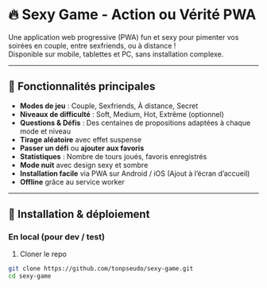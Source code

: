 # 🔥 Sexy Game - Action ou Vérité PWA

Une application web progressive (PWA) fun et sexy pour pimenter vos soirées en couple, entre sexfriends, ou à distance !  
Disponible sur mobile, tablettes et PC, sans installation complexe.

---

## 🎯 Fonctionnalités principales

- **Modes de jeu** : Couple, Sexfriends, À distance, Secret  
- **Niveaux de difficulté** : Soft, Medium, Hot, Extrême (optionnel)  
- **Questions & Défis** : Des centaines de propositions adaptées à chaque mode et niveau  
- **Tirage aléatoire** avec effet suspense  
- **Passer un défi** ou **ajouter aux favoris**  
- **Statistiques** : Nombre de tours joués, favoris enregistrés  
- **Mode nuit** avec design sexy et sombre  
- **Installation facile** via PWA sur Android / iOS (Ajout à l’écran d’accueil)  
- **Offline** grâce au service worker  

---

## 🚀 Installation & déploiement

### En local (pour dev / test)

1. Cloner le repo  
```bash
git clone https://github.com/tonpseudo/sexy-game.git
cd sexy-game
